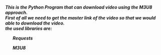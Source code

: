 <b><i> This is the Python Program that can download video using the M3U8 approach.
<br>
First of all we need to get the master link of the video so that we would able to download the video.
<br>
the used libraries are:
<ul>Requests </ul>
<ul>M3U8</ul>